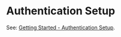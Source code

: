 # Authentication Setup

See: [Getting Started - Authentication Setup](../get-started/authentication.md).
